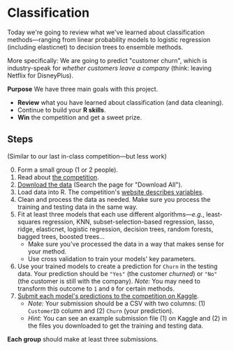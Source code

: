# Classification

Today we're going to review what we've learned about classification methods—ranging from linear probability models to logistic regression (including elasticnet) to decision trees to ensemble methods.

More specifically: We are going to predict "customer churn", which is industry-speak for *whether customers leave a company* (think: leaving Netflix for DisneyPlus).

**Purpose** We have three main goals with this project.

- **Review** what you have learned about classification (and data cleaning).
- Continue to build your **R skills**.
- **Win** the competition and get a sweet prize.

## Steps

(Similar to our last in-class competition—but less work)

0. Form a small group (1 or 2 people).
1. Read about [the competition](https://www.kaggle.com/t/6b275809d36248e49d11bea483394c42).
2. [Download the data](https://www.kaggle.com/t/6b275809d36248e49d11bea483394c42/data) (Search the page for "Download All").
3. Load data into R. The competition's [website describes variables](https://www.kaggle.com/t/6b275809d36248e49d11bea483394c42/data).
4. Clean and process the data as needed. Make sure you process the training and testing data in the same way.
5. Fit at least three models that each use different algorithms—_e.g._, least-squares regression, KNN, subset-selection-based regression, lasso, ridge, elasticnet, logistic regression, decision trees, random forests, bagged trees, boosted trees...
   - Make sure you've processed the data in a way that makes sense for your method.
   - Use cross validation to train your models' key parameters.
6. Use your trained models to create a prediction for `Churn` in the testing data. Your prediction should be `"Yes"` (the customer *churned*) or `"No"` (the customer is still with the company). *Note:* You may need to transform this outcome to `1` and `0` for certain methods.
7. [Submit each model's predictions to the competition on Kaggle](https://www.kaggle.com/t/6b275809d36248e49d11bea483394c42/submit).
   - *Note:* Your submission should be a CSV with two columns: (1) `CustomerID` column and (2) `Churn` (your prediction).
   - *Hint:* You can see an example submission file (1) on Kaggle and (2) in the files you downloaded to get the training and testing data.

**Each group** should make at least three submissions.
